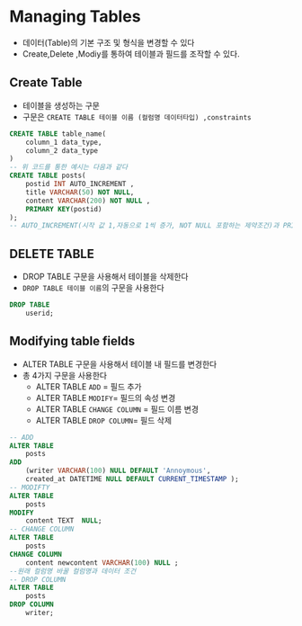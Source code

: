 # Managing Tables
- 데이터(Table)의 기본 구조 및 형식을 변경할 수 있다
- Create,Delete ,Modiy를 통하여 테이블과 필드를 조작할 수 있다.

## Create Table
- 테이블을 생성하는 구문
- 구문은 `CREATE TABLE 테이블 이름 (컬럼명 데이터타입) ,constraints`
```sql
CREATE TABLE table_name(
    column_1 data_type,
    column_2 data_type
)
-- 위 코드를 통한 예시는 다음과 같다
CREATE TABLE posts(
	postid INT AUTO_INCREMENT ,
    title VARCHAR(50) NOT NULL,
    content VARCHAR(200) NOT NULL ,
    PRIMARY KEY(postid)
);
-- AUTO_INCREMENT(시작 값 1,자동으로 1씩 증가, NOT NULL 포함하는 제약조건)과 PRIMARY KEY(해당 필드를 기본 키로 지정), NOT NULL(필드에 NULL 값 저장 할 수없다) 제약 조건이 사용되었다 
```

## DELETE TABLE
- DROP TABLE 구문을 사용해서 테이블을 삭제한다 
- `DROP TABLE 테이블 이름`의 구문을 사용한다
```Sql
DROP TABLE
    userid;
```

## Modifying table fields
- ALTER TABLE 구문을 사용해서 테이블 내 필드를 변경한다
- 총 4가지 구문을 사용한다
    - ALTER TABLE `ADD` = 필드 추가
    - ALTER TABLE `MODIFY`= 필드의 속성 변경
    - ALTER TABLE `CHANGE COLUMN` = 필드 이름 변경
    - ALTER TABLE `DROP COLUMN`= 필드 삭제
```sql
-- ADD
ALTER TABLE 
	posts
ADD
	(writer VARCHAR(100) NULL DEFAULT 'Annoymous',
    created_at DATETIME NULL DEFAULT CURRENT_TIMESTAMP );
-- MODIFTY
ALTER TABLE
	posts
MODIFY
	content TEXT  NULL;
-- CHANGE COLUMN
ALTER TABLE
    posts
CHANGE COLUMN
    content newcontent VARCHAR(100) NULL ;
--원래 컬럼명 바꿀 컬럼명과 데이터 조건
-- DROP COLUMN
ALTER TABLE
	posts
DROP COLUMN
	writer;
```

